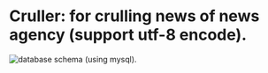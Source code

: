 # Cruller: for crulling news of news agency (support utf-8 encode).


![database schema (using mysql)](http://docdro.id/wH0Bndw).